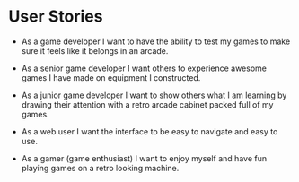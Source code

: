 # User Stories

* As a game developer I want to have the ability to test my games to make sure it feels like it belongs in an arcade.

* As a senior game developer I want others to experience awesome games I have made on equipment I constructed.

* As a junior game developer I want to show others what I am learning by drawing their attention with a retro arcade cabinet packed full of my games.

* As a web user I want the interface to be easy to navigate and easy to use.

* As a gamer (game enthusiast) I want to enjoy myself and have fun playing games on a retro looking machine.